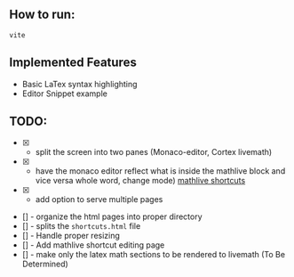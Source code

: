 ##  How to run:
`vite`



## Implemented Features
* Basic LaTex syntax highlighting
* Editor Snippet example


## TODO:
* [x] - split the screen into two panes (Monaco-editor, Cortex livemath)
* [x] - have the monaco editor reflect what is inside the mathlive block and vice versa
whole word, change mode) [mathlive shortcuts](https://cortexjs.io/mathlive/guides/shortcuts/)
* [x] - add option to serve multiple pages
* [] - organize the html pages into proper directory
* [] - splits the `shortcuts.html` file
* [] - Handle proper resizing
* [] - Add mathlive shortcut editing page
* [] - make only the latex math sections to be rendered to livemath (To Be Determined)
